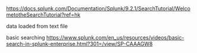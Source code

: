 https://docs.splunk.com/Documentation/Splunk/9.2.1/SearchTutorial/WelcometotheSearchTutorial?ref=hk

data loaded from text file

basic searching
https://www.splunk.com/en_us/resources/videos/basic-search-in-splunk-enterprise.html?301=/view/SP-CAAAGW8
